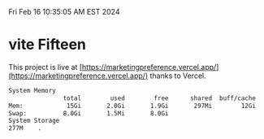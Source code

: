 Fri Feb 16 10:35:05 AM EST 2024

# vite Fifteen


This project is live at [https://marketingpreference.vercel.app/](https://marketingpreference.vercel.app/) thanks to Vercel.

```bash
System Memory
               total        used        free      shared  buff/cache   available
Mem:            15Gi       2.0Gi       1.9Gi       297Mi        12Gi        13Gi
Swap:          8.0Gi       1.5Mi       8.0Gi
System Storage
277M	.
